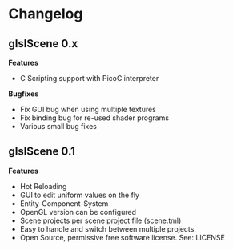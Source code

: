 Changelog
=========


glslScene 0.x
-------------

**Features**

* C Scripting support with PicoC interpreter

**Bugfixes**

* Fix GUI bug when using multiple textures
* Fix binding bug for re-used shader programs
* Various small bug fixes


glslScene 0.1
-------------

**Features**

* Hot Reloading
* GUI to edit uniform values on the fly
* Entity-Component-System
* OpenGL version can be configured
* Scene projects per scene project file (scene.tml)
* Easy to handle and switch between multiple projects.
* Open Source, permissive free software license. See: LICENSE

